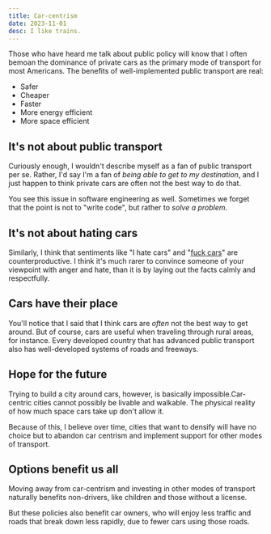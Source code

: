 ```yaml
---
title: Car-centrism
date: 2023-11-01
desc: I like trains.
---
```


Those who have heard me talk about public policy will know that I often bemoan the dominance of private cars as the primary mode of transport for most Americans. The benefits of well-implemented public transport are real:

- Safer
- Cheaper
- Faster
- More energy efficient
- More space efficient

## It's not about public transport

Curiously enough, I wouldn't describe myself as a fan of public transport per se. Rather, I'd say I'm a fan of _being able to get to my destination_, and I just happen to think private cars are often not the best way to do that.

You see this issue in software engineering as well. Sometimes we forget that the point is not to "write code", but rather to _solve a problem_.

## It's not about hating cars

Similarly, I think that sentiments like "I hate cars" and "[fuck cars](https://old.reddit.com/r/fuckcars/)" are counterproductive. I think it's much rarer to convince someone of your viewpoint with anger and hate, than it is by laying out the facts calmly and respectfully.

## Cars have their place

You'll notice that I said that I think cars are _often_ not the best way to get around. But of course, cars are useful when traveling through rural areas, for instance. Every developed country that has advanced public transport also has well-developed systems of roads and freeways.

## Hope for the future

Trying to build a city around cars, however, is basically impossible.Car-centric cities cannot possibly be livable and walkable. The physical reality of how much space cars take up don't allow it.

Because of this, I believe over time, cities that want to densify will have no choice but to abandon car centrism and implement support for other modes of transport.

## Options benefit us all

Moving away from car-centrism and investing in other modes of transport naturally benefits non-drivers, like children and those without a license.

But these policies also benefit car owners, who will enjoy less traffic and roads that break down less rapidly, due to fewer cars using those roads.
